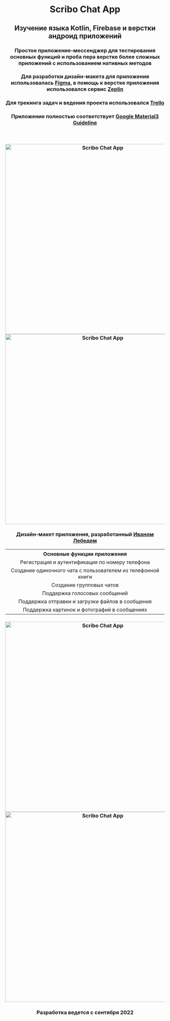 <h1 align="center">Scribo Chat App</h1>
<h2 align="center">Изучение языка Kotlin, Firebase и верстки андроид приложений</h2>

<h3 align="center">Простое приложение-мессенджер для тестирования основных функций и проба пера верстке более сложных приложений с использованием нативных методов</h3>
<h3 align="center">Для разработки дизайн-макета для приложения использовалась 
    <a href="https://www.figma.com" target="_blank">Figma</a>, в помощь к верстке приложения использовался сервис 
    <a href="https://zeplin.io" target="_blank">Zeplin</a></h3>
<h3 align="center">Для трекинга задач и ведения проекта использовался 
    <a href="https://trello.com/ru" target="_blank">Trello</a></h3>
<h3 align="center">Приложение полностью соответствует 
    <a href="https://m3.material.io" target="_blank">Google Material3 Guideline</a></h3><br>

<h3 align="center">
    <img src="http://saltario.ru/wp-content/uploads/2023/02/Dark.png" height="600"alt="Scribo Chat App">
    <img src="http://saltario.ru/wp-content/uploads/2023/02/Light.png" height="600"alt="Scribo Chat App"> 
    </a>
</h3>

<h3 align="center">Дизайн-макет приложения, разработанный 
    <a href="https://github.com/vane4ek852" target="_blank">Иваном Лебедем</a>
</h3>

<table align="center">
        <tbody>
            <tr>
            <th>Основные функции приложения</th>
            </tr>
            <tr>
            <td align="center">Регистрация и аутентификация по номеру телефона</td>
            </tr>
            <tr>
            <td align="center">Создание одиночного чата с пользователем из телефонной книги</td>
            </tr>
            <tr>
            <td align="center">Создание групповых чатов</td>
            </tr>
            <tr>
            <td align="center">Поддержка голосовых сообщений</td>
            </tr>
            <tr>
            <td align="center">Поддержка отправки и загрузки файлов в сообщения</td>
            </tr>
            <tr>
            <td align="center">Поддержка картинок и фотографий в сообщениях</td>
            </tr>
        </tbody>
</table>

<h3 align="center">
    <img src="http://saltario.ru/wp-content/uploads/2023/02/group-chat-edit-screen-dark.png" height="600"alt="Scribo Chat App">
    <img src="http://saltario.ru/wp-content/uploads/2023/02/chat-screen-dark.png" height="600"alt="Scribo Chat App"> 
    </a>
</h3>

<h3 align="center">Разработка ведется с сентября 2022</h3>
